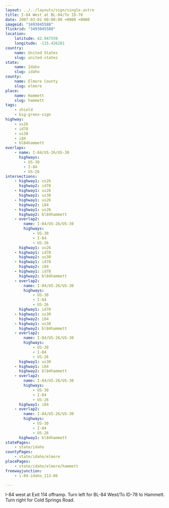 ```yaml
---
layout: ../../layouts/sign/single.astro
title: I-84 West at BL-84/To ID-78
date: 2007-03-01 00:00:00 +0000 +0000
imageid: "3493045580"
flickrid: "3493045580"
location:
    latitude: 42.947559
    longitude: -115.426281
country:
    name: United States
    slug: united-states
state:
    name: Idaho
    slug: idaho
county:
    name: Elmore County
    slug: elmore
place:
    name: Hammett
    slug: hammett
tags:
    - shield
    - big-green-sign
highway:
    - us26
    - id78
    - us30
    - i84
    - bl84hammett
overlaps:
    - name: I-84/US-26/US-30
      highways:
        - US-30
        - I-84
        - US-26
intersections:
    - highway1: us26
      highway2: id78
    - highway1: us26
      highway2: us30
    - highway1: us26
      highway2: i84
    - highway1: us26
      highway2: bl84hammett
    - overlap2:
        name: I-84/US-26/US-30
        highways:
            - US-30
            - I-84
            - US-26
      highway1: us26
    - highway1: id78
      highway2: us30
    - highway1: id78
      highway2: i84
    - highway1: id78
      highway2: bl84hammett
    - overlap2:
        name: I-84/US-26/US-30
        highways:
            - US-30
            - I-84
            - US-26
      highway1: id78
    - highway1: us30
      highway2: i84
    - highway1: us30
      highway2: bl84hammett
    - overlap2:
        name: I-84/US-26/US-30
        highways:
            - US-30
            - I-84
            - US-26
      highway1: us30
    - highway1: i84
      highway2: bl84hammett
    - overlap2:
        name: I-84/US-26/US-30
        highways:
            - US-30
            - I-84
            - US-26
      highway1: i84
    - overlap2:
        name: I-84/US-26/US-30
        highways:
            - US-30
            - I-84
            - US-26
      highway1: bl84hammett
statePages:
    - state/idaho
countyPages:
    - state/idaho/elmore
placePages:
    - state/idaho/elmore/hammett
freewayjunction:
    - i-84-idaho_113-86

---
```

I-84 west at Exit 114 offramp.  Turn left for BL-84 West/To ID-78 to Hammett.  Turn right for Cold Springs Road.